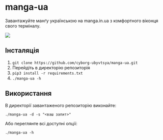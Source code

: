 # manga-ua

Завантажуйте манґу українською на manga.in.ua з комфортного віконця свого терміналу.

![](https://raw.githubusercontent.com/cyborg-ubyvtsya/manga-ua/main/img/demo.png)

## Інсталяція

1. `git clone https://github.com/cyborg-ubyvtsya/manga-ua.git`
2. Перейдіть в директорію репозиторія
3. `pip3 install -r requirements.txt`
4. `./manga-ua -h`

## Використання

В директорії завантаженого репозиторію виконайте:

`./manga-ua -d -s "<ваш запит>"`

Або переглянте всі доступні опції:

`./manga-ua -h`
